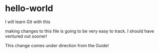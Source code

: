 # hello-world
I will learn Git with this

making changes to this file is going to be very easy to track.
I should have ventured out sooner!

This change comes under direction from the Guide!
